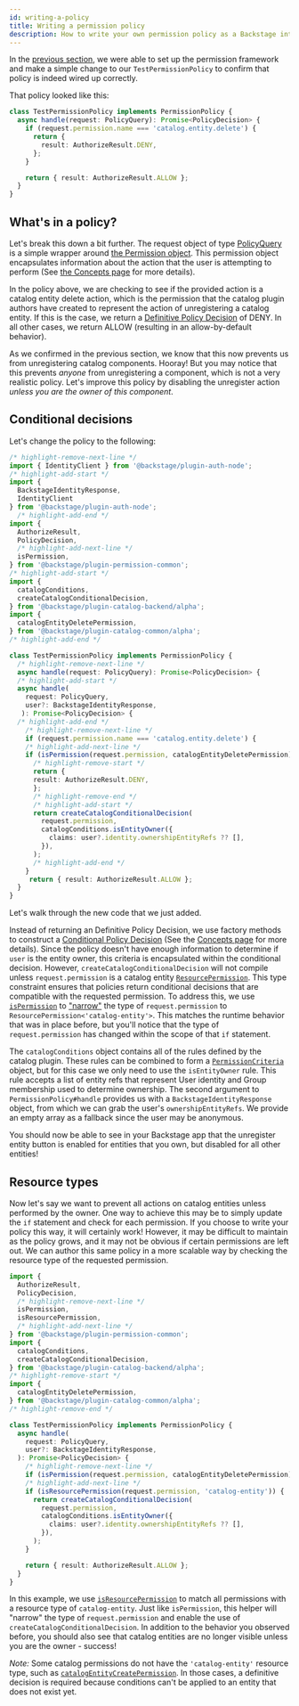 ```yaml
---
id: writing-a-policy
title: Writing a permission policy
description: How to write your own permission policy as a Backstage integrator
---
```


In the [previous section](./getting-started.md), we were able to set up the permission framework and make a simple change to our `TestPermissionPolicy` to confirm that policy is indeed wired up correctly.

That policy looked like this:

```typescript title="packages/backend/src/plugins/permission.ts"
class TestPermissionPolicy implements PermissionPolicy {
  async handle(request: PolicyQuery): Promise<PolicyDecision> {
    if (request.permission.name === 'catalog.entity.delete') {
      return {
        result: AuthorizeResult.DENY,
      };
    }

    return { result: AuthorizeResult.ALLOW };
  }
}
```

## What's in a policy?

Let's break this down a bit further. The request object of type [PolicyQuery](https://backstage.io/docs/reference/plugin-permission-node.policyquery) is a simple wrapper around [the Permission object](https://backstage.io/docs/reference/plugin-permission-common.permission). This permission object encapsulates information about the action that the user is attempting to perform (See [the Concepts page](./concepts.md) for more details).

In the policy above, we are checking to see if the provided action is a catalog entity delete action, which is the permission that the catalog plugin authors have created to represent the action of unregistering a catalog entity. If this is the case, we return a [Definitive Policy Decision](https://backstage.io/docs/reference/plugin-permission-common.definitivepolicydecision) of DENY. In all other cases, we return ALLOW (resulting in an allow-by-default behavior).

As we confirmed in the previous section, we know that this now prevents us from unregistering catalog components. Hooray! But you may notice that this prevents _anyone_ from unregistering a component, which is not a very realistic policy. Let's improve this policy by disabling the unregister action _unless you are the owner of this component_.

## Conditional decisions

Let's change the policy to the following:

```ts
/* highlight-remove-next-line */
import { IdentityClient } from '@backstage/plugin-auth-node';
/* highlight-add-start */
import {
  BackstageIdentityResponse,
  IdentityClient
} from '@backstage/plugin-auth-node';
  /* highlight-add-end */
import {
  AuthorizeResult,
  PolicyDecision,
  /* highlight-add-next-line */
  isPermission,
} from '@backstage/plugin-permission-common';
/* highlight-add-start */
import {
  catalogConditions,
  createCatalogConditionalDecision,
} from '@backstage/plugin-catalog-backend/alpha';
import {
  catalogEntityDeletePermission,
} from '@backstage/plugin-catalog-common/alpha';
/* highlight-add-end */

class TestPermissionPolicy implements PermissionPolicy {
  /* highlight-remove-next-line */
  async handle(request: PolicyQuery): Promise<PolicyDecision> {
  /* highlight-add-start */
  async handle(
    request: PolicyQuery,
    user?: BackstageIdentityResponse,
   ): Promise<PolicyDecision> {
  /* highlight-add-end */
    /* highlight-remove-next-line */
    if (request.permission.name === 'catalog.entity.delete') {
    /* highlight-add-next-line */
    if (isPermission(request.permission, catalogEntityDeletePermission)) {
      /* highlight-remove-start */
      return {
      result: AuthorizeResult.DENY,
      };
      /* highlight-remove-end */
      /* highlight-add-start */
      return createCatalogConditionalDecision(
        request.permission,
        catalogConditions.isEntityOwner({
          claims: user?.identity.ownershipEntityRefs ?? [],
        }),
      );
      /* highlight-add-end */
    }
     return { result: AuthorizeResult.ALLOW };
  }
}
```

Let's walk through the new code that we just added.

Instead of returning an Definitive Policy Decision, we use factory methods to construct a [Conditional Policy Decision](https://backstage.io/docs/reference/plugin-permission-common.conditionalpolicydecision) (See the [Concepts page](./concepts.md) for more details). Since the policy doesn't have enough information to determine if `user` is the entity owner, this criteria is encapsulated within the conditional decision. However, `createCatalogConditionalDecision` will not compile unless `request.permission` is a catalog entity [`ResourcePermission`](https://backstage.io/docs/reference/plugin-permission-common.resourcepermission). This type constraint ensures that policies return conditional decisions that are compatible with the requested permission. To address this, we use [`isPermission`](https://backstage.io/docs/reference/plugin-permission-common.ispermission) to ["narrow"](https://www.typescriptlang.org/docs/handbook/2/narrowing.html) the type of `request.permission` to `ResourcePermission<'catalog-entity'>`. This matches the runtime behavior that was in place before, but you'll notice that the type of `request.permission` has changed within the scope of that `if` statement.

The `catalogConditions` object contains all of the rules defined by the catalog plugin. These rules can be combined to form a [`PermissionCriteria`](https://backstage.io/docs/reference/plugin-permission-common.permissioncriteria) object, but for this case we only need to use the `isEntityOwner` rule. This rule accepts a list of entity refs that represent User identity and Group membership used to determine ownership. The second argument to `PermissionPolicy#handle` provides us with a `BackstageIdentityResponse` object, from which we can grab the user's `ownershipEntityRefs`. We provide an empty array as a fallback since the user may be anonymous.

You should now be able to see in your Backstage app that the unregister entity button is enabled for entities that you own, but disabled for all other entities!

## Resource types

Now let's say we want to prevent all actions on catalog entities unless performed by the owner. One way to achieve this may be to simply update the `if` statement and check for each permission. If you choose to write your policy this way, it will certainly work! However, it may be difficult to maintain as the policy grows, and it may not be obvious if certain permissions are left out. We can author this same policy in a more scalable way by checking the resource type of the requested permission.

```ts
import {
  AuthorizeResult,
  PolicyDecision,
  /* highlight-remove-next-line */
  isPermission,
  isResourcePermission,
  /* highlight-add-next-line */
} from '@backstage/plugin-permission-common';
import {
  catalogConditions,
  createCatalogConditionalDecision,
} from '@backstage/plugin-catalog-backend/alpha';
/* highlight-remove-start */
import {
  catalogEntityDeletePermission,
} from '@backstage/plugin-catalog-common/alpha';
/* highlight-remove-end */

class TestPermissionPolicy implements PermissionPolicy {
  async handle(
    request: PolicyQuery,
    user?: BackstageIdentityResponse,
  ): Promise<PolicyDecision> {
    /* highlight-remove-next-line */
    if (isPermission(request.permission, catalogEntityDeletePermission)) {
    /* highlight-add-next-line */
    if (isResourcePermission(request.permission, 'catalog-entity')) {
      return createCatalogConditionalDecision(
        request.permission,
        catalogConditions.isEntityOwner({
          claims: user?.identity.ownershipEntityRefs ?? [],
        }),
      );
    }

    return { result: AuthorizeResult.ALLOW };
  }
}
```

In this example, we use [`isResourcePermission`](https://backstage.io/docs/reference/plugin-permission-common.isresourcepermission) to match all permissions with a resource type of `catalog-entity`. Just like `isPermission`, this helper will "narrow" the type of `request.permission` and enable the use of `createCatalogConditionalDecision`. In addition to the behavior you observed before, you should also see that catalog entities are no longer visible unless you are the owner - success!

_Note:_ Some catalog permissions do not have the `'catalog-entity'` resource type, such as [`catalogEntityCreatePermission`](https://github.com/backstage/backstage/blob/1e5e9fb9de9856a49e60fc70c38a4e4e94c69570/plugins/catalog-common/src/permissions.ts#L49). In those cases, a definitive decision is required because conditions can't be applied to an entity that does not exist yet.
